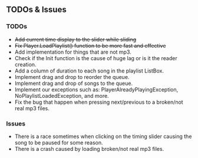 ## TODOs & Issues

### TODOs
* ~~Add current time display to the slider while sliding~~
* ~~Fix Player.LoadPlaylist() function to be more fast and effective~~
* Add implementation for things that are not mp3.
* Check if the Init function is the cause of huge lag or is it the reader creation.
* Add a column of duration to each song in the playlist ListBox.
* Implement drag and drop to reorder the queue.
* Implement drag and drop of songs to the queue.
* Implement our exceptions such as: PlayerAlreadyPlayingException, NoPlaylistLoadedException, and more.
* Fix the bug that happen when pressing next/previous to a broken/not real mp3 files.

### Issues
* There is a race sometimes when clicking on the timing slider causing the song to be paused for some reason.
* There is a crash caused by loading broken/not real mp3 files.

